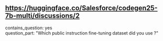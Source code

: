 ## https://huggingface.co/Salesforce/codegen25-7b-multi/discussions/2

contains_question: yes  
question_part: "Which public instruction fine-tuning dataset did you use ?"